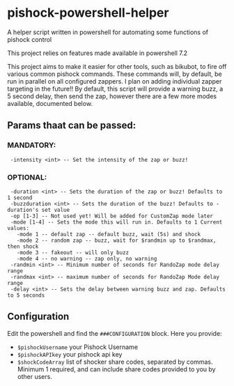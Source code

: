 # pishock-powershell-helper
A helper script written in powershell for automating some functions of pishock control

This project relies on features made available in powershell 7.2

 This project aims to make it easier for other tools, such as bikubot, to fire off various common
pishock commands. These commands will, by default, be run in parallel on all configured zappers. 
 I plan on adding individual zapper targeting in the future!!
 By default, this script will provide a warning buzz, a 5 second delay, then send the zap,
however there are a few more modes available, documented below.

## Params thaat can be passed:
### MANDATORY:
```
 -intensity <int> -- Set the intensity of the zap or buzz!
```

### OPTIONAL:
```
 -duration <int> -- Sets the duration of the zap or buzz! Defaults to 1 second
 -buzzduration <int> -- Sets the duration of the buzz! Defaults to -duration's set value
 -op [1-3] -- Not used yet! Will be added for CustomZap mode later
 -mode [1-4] -- Sets the mode this will run in. Defaults to 1 Current values:
   -mode 1 -- default zap -- default buzz, wait (5s) and shock
   -mode 2 -- random zap -- buzz, wait for $randmin up to $randmax, then shock
   -mode 3 -- fakeout -- will only buzz
   -mode 4 -- no warning -- zap only, no warning
 -randmin <int> -- Minimum number of seconds for RandoZap mode delay range
 -randmax <int> -- maximum number of seconds for RandoZap Mode delay range
 -delay <int> -- Sets the delay between warning buzz and zap. Defaults to 5 seconds

 ```

## Configuration

Edit the powershell and find the `###CONFIGURATION` block. Here you provide:
- `$pishockUsername` your Pishock Username
- `$pishockAPIkey` your pishock api key
- `$shockCodeArray` list of shocker share codes, separated by commas. Minimum 1 required, and can include share codes provided to you by other users.
